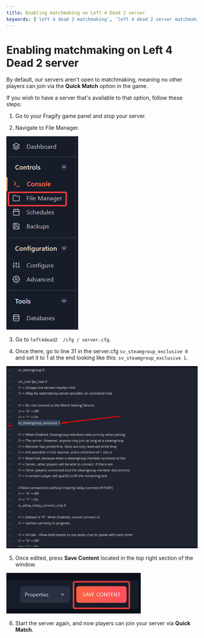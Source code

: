 ```yaml
---
title: Enabling matchmaking on Left 4 Dead 2 server
keywords: ['left 4 dead 2 matchmaking', 'left 4 dead 2 server matchmaking setup', 'left 4 dead 2 server matchmaking']
---
```


# Enabling matchmaking on Left 4 Dead 2 server
By default, our servers aren't open to matchmaking, meaning no other players can join via the **Quick Match** option in the game.

If you wish to have a server that's available to that option, follow these steps:

1. Go to your Fragify game panel and stop your server.

2. Navigate to File Manager.

![File Manager](../images/file-manager.png)

3. Go to ```left4dead2  /cfg / server.cfg```.

4. Once there, go to line 31 in the server.cfg `sv_steamgroup_exclusive 0` and set it to 1 at the end looking like this: `sv_steamgroup_exclusive 1`.

![Steam Group](images/steamgroup.png)

5. Once edited, press **Save Content** located in the top right section of the window.

![Save Content](../images/save-content.png)

6. Start the server again, and now players can join your server via **Quick Match**.